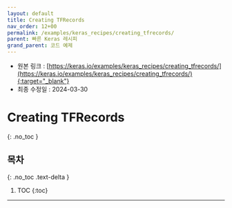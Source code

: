 ```yaml
---
layout: default
title: Creating TFRecords
nav_order: 12+00
permalink: /examples/keras_recipes/creating_tfrecords/
parent: 빠른 Keras 레시피
grand_parent: 코드 예제
---
```


* 원본 링크 : [https://keras.io/examples/keras_recipes/creating_tfrecords/](https://keras.io/examples/keras_recipes/creating_tfrecords/){:target="_blank"}
* 최종 수정일 : 2024-03-30

# Creating TFRecords
{: .no_toc }

## 목차
{: .no_toc .text-delta }

1. TOC
{:toc}

---
